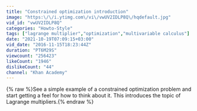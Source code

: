 ```yaml
---
title: "Constrained optimization introduction"
image: "https:\/\/i.ytimg.com\/vi\/vwUV2IDLP8Q\/hqdefault.jpg"
vid_id: "vwUV2IDLP8Q"
categories: "Howto-Style"
tags: ["lagrange multiplier","optimization","multivariable calculus"]
date: "2021-10-19T07:09:15+03:00"
vid_date: "2016-11-15T18:23:44Z"
duration: "PT6M29S"
viewcount: "256423"
likeCount: "1946"
dislikeCount: "44"
channel: "Khan Academy"
---
```

{% raw %}See a simple example of a constrained optimization problem and start getting a feel for how to think about it.  This introduces the topic of Lagrange multipliers.{% endraw %}

